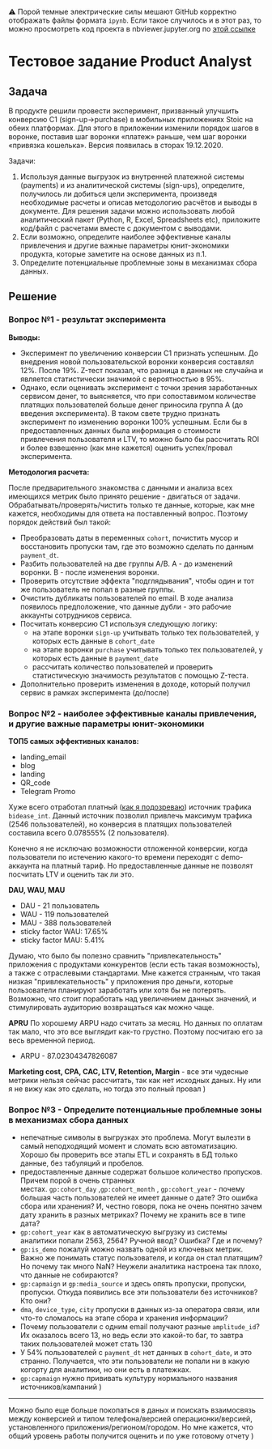 :warning: Порой темные электрические силы мешают GitHub корректно отображать файлы формата `ipynb`. Если такое случилось и в этот раз, то можно просмотреть код проекта в nbviewer.jupyter.org по [этой ссылке](https://nbviewer.jupyter.org/github/konstantin-samsonov/test_tasks/blob/master/Cindicator_ProductAnalyst/Cindicator_ProductAnalyst.ipynb) 

# Тестовое задание Product Analyst

## Задача
В продукте решили провести эксперимент, призванный улучшить конверсию C1 (sign-up->purchase) в мобильных приложениях Stoic на обеих платформах. Для этого в приложении изменили порядок шагов в воронке, поставив шаг воронки «платеж» раньше, чем шаг воронки «привязка кошелька». Версия появилась в сторах 19.12.2020.

Задачи:
1. Используя данные выгрузок из внутренней платежной системы (payments) и из аналитической системы (sign-ups), определите, получилось ли добиться цели эксперимента, произведя необходимые расчеты и описав методологию расчётов и выводы в документе. Для решения задачи можно использовать любой аналитический пакет (Python, R, Excel, Spreadsheets etc), приложите код/файл с расчетами вместе с документом с выводами.
2. Если возможно, определите наиболее эффективные каналы привлечения и другие важные параметры юнит-экономики продукта, которые заметите на основе данных из п.1.
3. Определите потенциальные проблемные зоны в механизмах сбора данных.
 

## Решение
### Вопрос №1 - результат эксперимента

**Выводы:**
- Эксперимент по увеличению конверсии С1 признать успешным. До внедрения новой пользовательской воронки конверсия составлял 12%. После 19%. Z-тест показал, что разница в данных не случайна и является статистически значимой с вероятностью в 95%.
- Однако, если оценивать эксперимент с точки зрения заработанных сервисом денег, то выясняется, что при сопоставимом количестве платящих пользователей больше денег приносила группа А (до введения эксперимента). 
В таком свете трудно признать эксперимент по изменению воронки 100% успешным. Если бы в предоставленных данных была информация о стоимости привлечения пользователя и LTV, то можно было бы рассчитать ROI и более взвешенно (как мне кажется) оценить успех/провал эксперимента.  

**Методология расчета:**

После предварительного знакомства с данными и анализа всех имеющихся метрик было принято решение - двигаться от задачи. Обрабатывать/проверять/чистить только те данные, которые, как мне кажется, необходимы для ответа на поставленный вопрос. Поэтому порядок действий был такой:

- Преобразовать даты в переменных `cohort`, почистить мусор и восстановить пропуски там, где это возможно сделать по данным `payment_dt`.
- Разбить пользователей на две группы A/B. A - до изменений воронки. В - после изменения воронки.
- Проверить отсутствие эффекта "подглядывания", чтобы один и тот же пользователь не попал в разные группы.
- Очистить дубликаты пользователей по email. В ходе анализа появилось предположение, что данные дубли - это рабочие аккаунты сотрудников сервиса.
- Посчитать конверсию C1 используя следующую логику:
    - на этапе воронки `sign-up` учитывать только тех пользователей, у которых есть данные в `cohort_date`
    - на этапе воронки `purchase` учитывать только тех пользователей, у которых есть данные в `payment_date`
    - рассчитать количество пользователей и проверить статистическую значимость результатов с помощью Z-теста.
- Дополнительно проверить изменения в доходе, который получил сервис в рамках эксперимента (до/после)  




### Вопрос №2 - наиболее эффективные каналы привлечения, и другие важные параметры юнит-экономики

**ТОП5 самых эффективных каналов:**
- landing_email
- blog
- landing
- QR_code
- Telegram Promo

Хуже всего отработал платный ([как я подозреваю](https://bidease.com/)) источник трафика `bidease_int`. Данный источник позволил привлечь максимум трафика (2546 пользователей), но конверсия в платящих пользователей составила всего 0.078555% (2 пользователя). 

Конечно я не исключаю возможности отложенной конверсии, когда пользователи по истечению какого-то времени переходят с demo-аккаунта на платный тариф. Но предоставленные данные не позволят посчитать LTV и оценить так ли это.

**DAU, WAU, MAU**

- DAU - 21 пользователь
- WAU - 119 пользователей
- MAU - 388 пользователей
- sticky factor WAU: 17.65%
- sticky factor MAU: 5.41%

 Думаю, что было бы полезно сравнить "привлекательность" приложения  с продуктами конкурентов (если есть такая возможность), а также с отраслевыми стандартами.
Мне кажется странным, что такая низкая "привлекательность" у приложения про деньги, которые пользователи планируют заработать или хотя бы не потерять. Возможно, что стоит поработать над увеличением данных значений, и стимулировать аудиторию возвращаться как можно чаще.

**APRU**
По хорошему ARPU надо считать за месяц. Но данных по оплатам так мало, что это все выглядит как-то грустно. Поэтому посчитаю его за весь временной период.

- ARPU - 87.02304347826087

**Marketing cost, CPA, CAC, LTV, Retention, Margin** - все эти чудесные метрики нельзя сейчас рассчитать, так как нет исходных даных. Ну или я не вижу как это сделать, но тогда это полный провал )

### Вопрос №3 - Определите потенциальные проблемные зоны в механизмах сбора данных
- непечатные символы в выгрузках это проблема. Могут вылезти в самый неподходящий момент и сломать всю автоматизацию. Хорошо бы проверить все этапы ETL и сохранять в БД только данные, без табуляций и пробелов.
- предоставленные данные содержат большое количество пропусков. Причем порой в очень странных местах. `gp:cohort_day` ,`gp:cohort_month` , `gp:cohort_year` - почему большая часть пользователей не имеет данные о дате? Это ошибка сбора или хранения? И, честно говоря, пока не очень понятно зачем дату хранить в разных метриках? Почему не хранить все в типе дата?
- `gp:cohort_year` как в автоматическую выгрузку из системы аналитики попали 2563, 2564? Ручной ввод? Ошибка? Где и почему?
- `gp:is_demo` пожалуй можно назвать одной из ключевых метрик. Важно же понимать статус пользователя, и когда он стал платящим? Но почему так много NaN? Неужели аналитика настроена так плохо, что данные не собираются?
- `gp:capmaign` и `gp:media_source` и здесь опять пропуски, пропуски, пропуски. Откуда появились все эти пользователи без источников? Кто они?
- `dma`, `device_type`, `city` пропуски в данных из-за оператора связи, или что-то сломалось на этапе сбора и хранения информации?
- Почему пользователи с одним email получают разные `amplitude_id`? Их оказалось всего 13, но ведь если это какой-то баг, то завтра таких пользователей может стать 130
- У 54% пользователей с `payment_dt` нет данных в `cohort_date`, и это странно. Получается, что эти пользователи не попали ни в какую когорту для аналитики, но они есть в платежках.
- `gp:capmaign` нужно прививать культуру нормального названия источников/кампаний )

---

Можно было еще больше покопаться в даных и поискать взаимосвязь между конверсией и типом телефона/версией операционки/версией, установленного приложения/регионом/городом. Но мне кажется, что общий уровень работы получится оценить и по уже готовому отчету )